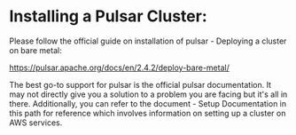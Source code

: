 # Installing a Pulsar Cluster:

Please follow the official guide on installation of pulsar - Deploying a cluster on bare metal:

https://pulsar.apache.org/docs/en/2.4.2/deploy-bare-metal/


The best go-to support for pulsar is the official pulsar documentation. It may not directly give you a solution to a problem you are facing but it's all in there. Additionally, you can refer to the document - Setup Documentation in this path for reference which involves information on setting up a cluster on AWS services.
